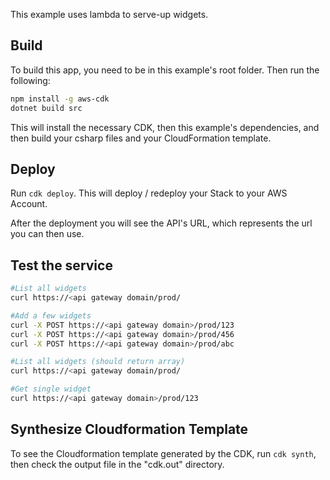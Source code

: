 This example uses lambda to serve-up widgets.

## Build

To build this app, you need to be in this example's root folder. Then run the following:

```bash
npm install -g aws-cdk
dotnet build src
```

This will install the necessary CDK, then this example's dependencies, and then build your csharp files and your CloudFormation template.

## Deploy

Run `cdk deploy`. This will deploy / redeploy your Stack to your AWS Account.

After the deployment you will see the API's URL, which represents the url you can then use.

## Test the service

```bash
#List all widgets
curl https://<api gateway domain/prod/

#Add a few widgets
curl -X POST https://<api gateway domain>/prod/123
curl -X POST https://<api gateway domain>/prod/456
curl -X POST https://<api gateway domain>/prod/abc

#List all widgets (should return array)
curl https://<api gateway domain/prod/

#Get single widget
curl https://<api gateway domain>/prod/123
```

## Synthesize Cloudformation Template

To see the Cloudformation template generated by the CDK, run `cdk synth`, then check the output file in the "cdk.out" directory.
